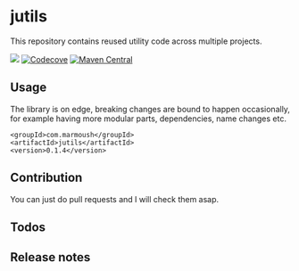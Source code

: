 # jutils
This repository contains reused utility code across multiple projects.

[![](https://travis-ci.org/IsmailMarmoush/jutils.svg?branch=master)](https://travis-ci.org/IsmailMarmoush/jutils?branch=master)
[![Codecove](https://codecov.io/github/ismailmarmoush/jutils/coverage.svg?precision=2)](https://codecov.io/gh/IsmailMarmoush/jutils)
[![Maven Central](https://maven-badges.herokuapp.com/maven-central/com.marmoush/jutils/badge.svg?style=flat-square)](https://maven-badges.herokuapp.com/maven-central/com.marmoush/jutils/)

## Usage
The library is on edge, breaking changes are bound to happen occasionally, 
for example having more modular parts, dependencies, name changes etc.

```
<groupId>com.marmoush</groupId>
<artifactId>jutils</artifactId>
<version>0.1.4</version>
``` 

## Contribution
You can just do pull requests and I will check them asap.

## Todos


## Release notes

